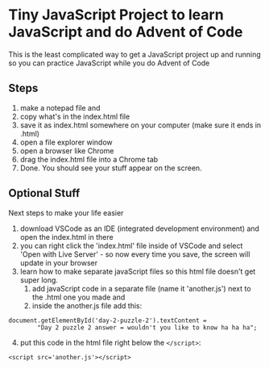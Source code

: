 # Tiny JavaScript Project to learn JavaScript and do Advent of Code

This is the least complicated way to get a JavaScript project up and running so you can practice JavaScript while you do Advent of Code

## Steps

1.  make a notepad file and
2.  copy what's in the index.html file
3.  save it as index.html somewhere on your computer (make sure it ends in .html)
4.  open a file explorer window
5.  open a browser like Chrome
6.  drag the index.html file into a Chrome tab
7.  Done. You should see your stuff appear on the screen.

## Optional Stuff

Next steps to make your life easier

1. download VSCode as an IDE (integrated development environment) and open the index.html in there
2. you can right click the 'index.html' file inside of VSCode and select 'Open with Live Server' - so now every time you save, the screen will update in your browser
3. learn how to make separate javaScript files so this html file doesn't get super long.
   1. add javaScript code in a separate file (name it 'another.js') next to the .html one you made and
   2. inside the another.js file add this:

```
document.getElementById('day-2-puzzle-2').textContent =
        "Day 2 puzzle 2 answer = wouldn't you like to know ha ha ha";
```

4.  put this code in the html file right below the `</script>`:

```
<script src='another.js'></script>
```
